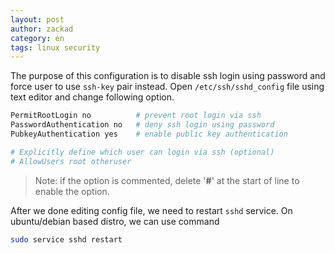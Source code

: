 ```yaml
---
layout: post
author: zackad
category: en
tags: linux security
---
```

The purpose of this configuration is to disable ssh login using password and force user to use `ssh-key` pair instead.
Open `/etc/ssh/sshd_config` file using text editor and change following option.

```bash
PermitRootLogin no          # prevent root login via ssh
PasswordAuthentication no   # deny ssh login using password
PubkeyAuthentication yes    # enable public key authentication

# Explicitly define which user can login via ssh (optional)
# AllowUsers root otheruser
```

> Note: if the option is commented, delete '**#**' at the start of line to enable the option.

After we done editing config file, we need to restart `sshd` service. On ubuntu/debian based distro, we can use command

```bash
sudo service sshd restart
```
